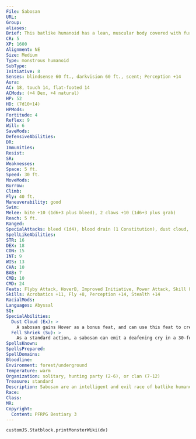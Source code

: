```yaml
---
File: Sabosan
URL: 
Group: 
aliases: 
Brief: This batlike humanoid has a lean, muscular body covered with fur and two large, leathery wings.
CR: 5
XP: 1600
Alignment: NE
Size: Medium
Type: monstrous humanoid
SubType: 
Initiative: 8
Senses: blindsense 60 ft., darkvision 60 ft., scent; Perception +14
Aura: 
AC: 18, touch 14, flat-footed 14
ACMods: (+4 Dex, +4 natural)
HP: 52
HD: (7d10+14)
HPMods: 
Fortitude: 4
Reflex: 9
Will: 6
SaveMods: 
DefensiveAbilities: 
DR: 
Immunities: 
Resist: 
SR: 
Weaknesses: 
Space: 5 ft.
Speed: 30 ft.
MoveMods: 
Burrow: 
Climb: 
Fly: 40 ft.
Maneuverability: good
Swim: 
Melee: bite +10 (1d6+3 plus bleed), 2 claws +10 (1d6+3 plus grab)
Reach: 5 ft.
Ranged: 
SpecialAttacks: bleed (1d4), blood drain (1 Constitution), dust cloud, fell shriek, powerful charge (claw, 2d6+6)
SpellLikeAbilities: 
STR: 16
DEX: 18
CON: 15
INT: 9
WIS: 13
CHA: 10
BAB: 7
CMB: 10
CMD: 24
Feats: Flyby Attack, HoverB, Improved Initiative, Power Attack, Skill Focus (Perception)
Skills: Acrobatics +11, Fly +8, Perception +14, Stealth +14
RacialMods: 
Languages: Abyssal
SQ: 
SpecialAbilities:
  Dust Cloud (Ex): >
    A sabosan gains Hover as a bonus feat, and can use this feat to create a dust cloud even though it is not Large. The resulting dust cloud has only a 30-foot radius.
  Fell Shriek (Su): >
    As a standard action, a sabosan can emit a deafening cry in a 30-foot cone. Creatures in this area must make a successful DC 15 Fortitude save or be deafened for 1 minute. Sabosan are immune to this ability. The save DC is Constitution-based.
SpellsKnown: 
SpellsPrepared: 
SpellDomains: 
Bloodline: 
Environment: forest/underground
Temperature: warm
Organization: solitary, hunting party (2-6), or clan (7-12)
Treasure: standard
Description: Sabosan are an intelligent and evil race of batlike humanoids that dwell in warm and isolated forests or deep underground in vast caverns.  Sabosan are vicious predators, combining human intelligence with a bat's natural adaptations for hunting. They favor warm climates, preferring to make their lairs in places that are inaccessible to most intruders, such  as mountaintop crags, abandoned ruins, subterranean caverns near hidden hot springs, and dense canopies of jungle trees. With wingspans almost three times their height, sabosan are agile and graceful fliers, capable of traveling miles on a single current of air in their dauntless search for prey.  Although they can see as well as any human in daylight, sabosan hunt at twilight or after dark when their echolocation-based blindsense ability gives them a great advantage. Sabosan can also use their voices offensively, funneling their screeches into blasts of high-pitched sound capable of deafening other creatures. When hunting en masse or attacking foes, a sabosan employs its fell shriek on adversaries while other sabosan use their massive wings to churn up great clouds of dust and debris, rendering foes deaf and blind.  A sabosan's emaciated frame belies its strength and agility, which are not apparent from its gaunt appearance. Its giant, leathery wings can reach a span of almost 20 feet. Both males and females have red or dark brown fur on their heads, necks, chests, and backs. Sabosan stand just under 6 feet tall and weigh only 150 pounds.
Race: 
Class: 
MR: 
Copyright:
  Content: PFRPG Bestiary 3
---
```

```dataviewjs
customJS.Statblock.printMonsterWiki(dv)
```
